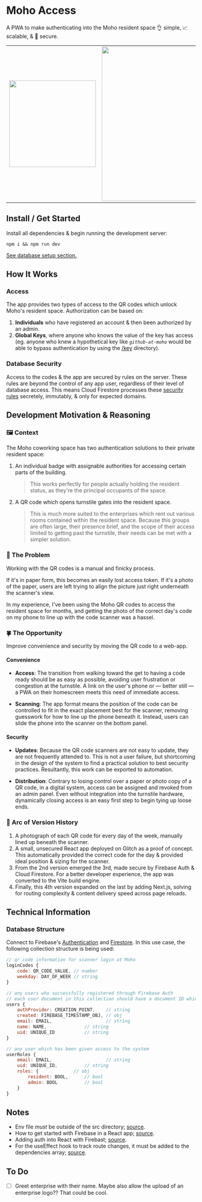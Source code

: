 # Moho Access

A PWA to make authenticating into the Moho resident space 👌 simple, 📈 scalable, & 🔐 secure.

<table>
	<tr>
	  <td><img width="230"  src="https://user-images.githubusercontent.com/12516538/191761263-0e1839b3-3d3b-4a4e-90c2-54f46b6c8f43.png"/></td>
	  <td><img width="410" src="https://user-images.githubusercontent.com/12516538/187898609-4bcfa4e4-8021-4c66-a2eb-75259ccdf6a4.jpg"/></td>
	  <td><img width="230"  src="https://user-images.githubusercontent.com/12516538/191760562-686e9b5a-46a0-4a2a-a006-cd214200c6d5.png"/></td>
	</tr>
</table>

## Install / Get Started

Install all dependencies & begin running the development server:

```
npm i && npm run dev
```

<a href="#database-structure">See database setup section.</a>

## How It Works

### Access

The app provides two types of access to the QR codes which unlock Moho's resident space. Authorization can be based on:

1. **Individuals** who have registered an account & then been authorized by an admin.
2. **Global Keys**, where anyone who knows the value of the key has access (eg. anyone who knew a hypothetical key like _`github-at-moho`_ would be able to bypass authentication by using the <a href="https://moho-auth.vercel.app/key">/key</a> directory).

### Database Security

Access to the codes & the app are secured by rules on the server. These rules are beyond the control of any app user, regardless of their level of database access. This means Cloud Firestore processes these [security rules](https://firebase.google.com/docs/firestore/security/get-started) secretely, immutably, & only for expected domains.

## Development Motivation & Reasoning

### 🖼 Context

The Moho coworking space has two authentication solutions to their private resident space:

1. An individual badge with assignable authorities for accessing certain parts of the building.
   > This works perfectly for people actually holding the resident status, as they're the principal occupants of the space.
2. A QR code which opens turnstile gates into the resident space.
   > This is much more suited to the enterprises which rent out various rooms contained within the resident space. Because this groups are often large, their presence brief, and the scope of their access limited to getting past the turnstile, their needs can be met with a simpler solution.

### 💭 The Problem

Working with the QR codes is a manual and finicky process.

If it's in paper form, this becomes an easily lost access token. If it's a photo of the paper, users are left trying to align the picture just right underneath the scanner's view.

In my experience, I've been using the Moho QR codes to access the resident space for months, and getting the photo of the correct day's code on my phone to line up with the code scanner was a hassel.

### 🍀 The Opportunity

Improve convenience and security by moving the QR code to a web-app.

#### Convenience

- **Access**: The transition from walking toward the get to having a code ready should be as easy as possible, avoiding user frustration or congestion at the turnstile. A link on the user's phone or — better still — a PWA on their homescreen meets this need of immediate access.

- **Scanning**: The app format means the position of the code can be controlled to fit in the exact placement best for the scanner, removing guesswork for how to line up the phone beneath it. Instead, users can slide the phone into the scanner on the bottom panel.

#### Security

- **Updates**: Because the QR code scanners are not easy to update, they are not frequently attended to. This is not a user failure, but shortcoming in the design of the system to find a practical solution to best security practices. Resultantly, this work can be exported to automation.

- **Distribution**: Contrary to losing control over a paper or photo copy of a QR code, in a digital system, access can be assigned and revoked from an admin panel. Even without integration into the turnstile hardware, dynamically closing access is an easy first step to begin tying up loose ends.

### 🌈 Arc of Version History

1. A photograph of each QR code for every day of the week, manually lined up beneath the scanner.
2. A small, unsecured React app deployed on Glitch as a proof of concept. This automatically provided the correct code for the day & provided ideal position & sizing for the scanner.
3. From the 2nd version emerged the 3rd, made secure by Firebase Auth & Cloud Firestore. For a better developer experience, the app was converted to the Vite build engine.
4. Finally, this 4th version expanded on the last by adding Next.js, solving for routing complexity & content delivery speed across page reloads.

## Technical Information

### Database Structure

Connect to Firebase's [Authentication](https://firebase.google.com/docs/auth) and [Firestore](https://firebase.google.com/docs/firestore). In this use case, the following collection structure is being used:

```js
// qr code information for scanner login at Moho
loginCodes {
    code: QR_CODE_VALUE, // number
    weekday: DAY_OF_WEEK // string
}

// any users who successfully registered through Firebase Auth
// each user document in this collection should have a document ID which is identical to the user's UID
users {
	authProvider: CREATION_POINT,	 // string
	created: FIREBASE_TIMESTAMP_OBJ, // obj
	email: EMAIL,                    // string
	name: NAME, 			 // string
	uid: UNIQUE_ID 			 // string
}

// any user which has been given access to the system
userRoles {
	email: EMAIL,                    // string
	uid: UNIQUE_ID, 		 // string
	roles: {			 // obj
	    resident: BOOL,		 // bool
	    admin: BOOL			 // bool
	}
}
```

## Notes

- Env file _must_ be outside of the src directory; [source](https://stackoverflow.com/a/72453980/5395435).
- How to get started with Firebase in a React app; [source](https://blog.logrocket.com/build-crud-application-react-firebase-web-sdk-v9/).
- Adding auth into React with Firebast; [source](https://enlear.academy/how-to-implement-firebase-authentication-with-react-ff6f75746399).
- For the useEffect hook to track route changes, it must be added to the dependencies array; [source](https://stackoverflow.com/a/70700558/5395435).

## To Do

- [ ] Greet enterprise with their name. Maybe also allow the upload of an enterprise logo?? That could be cool.
